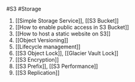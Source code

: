 #S3 #Storage
1. [[Simple Storage Service]], [[S3 Bucket]]
2. [[How to enable public access in S3 Bucket]]
3. [[How to host a static website on S3]]
4. [[Object Versioning]]
5. [[Lifecycle management]]
6. [[S3 Object Lock]], [[Glacier Vault Lock]]
7. [[S3 Encryption]]
8. [[S3 Prefix]], [[S3 Performance]]
9. [[S3 Replication]]